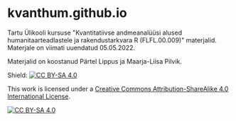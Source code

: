 # kvanthum.github.io

Tartu Ülikooli kursuse "Kvantitatiivse andmeanalüüsi alused humanitaarteadlastele ja rakendustarkvara R (FLFL.00.009)" materjalid. Materjale on viimati uuendatud 05.05.2022.

Materjalid on koostanud Pärtel Lippus ja Maarja-Liisa Pilvik.

Shield: [![CC BY-SA 4.0][cc-by-sa-shield]][cc-by-sa]

This work is licensed under a
[Creative Commons Attribution-ShareAlike 4.0 International License][cc-by-sa].

[![CC BY-SA 4.0][cc-by-sa-image]][cc-by-sa]

[cc-by-sa]: http://creativecommons.org/licenses/by-sa/4.0/
[cc-by-sa-image]: https://licensebuttons.net/l/by-sa/4.0/88x31.png
[cc-by-sa-shield]: https://img.shields.io/badge/License-CC%20BY--SA%204.0-lightgrey.svg
